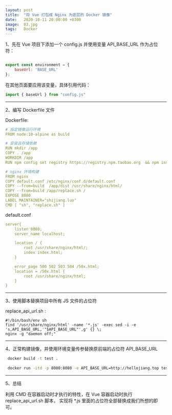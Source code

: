 ```yaml
---
layout: post
title:  "将 Vue 打包成 Nginx 为底层的 Docker 镜像"
date:   2020-10-11 20:00:00 +0300
image:  03.jpg
tags:   Docker
---
```



1、先在 Vue 项目下添加一个 config.js 并使用变量 API_BASE_URL 作为占位符：

```javascript

export const environment = {
    baseUrl: 'BASE_URL'
};

```
在其他页面要应用该变量，具体引用代码：

```javascript
import { baseUrl } from "config.js"
```

---

2、编写 Dockerfile 文件

Dockerfile:

```yaml
# 指定镜像运行环境
FROM node:10-alpine as build

# 安装且存储依赖
RUN mkdir /app
COPY . /app
WORKDIR /app
RUN npm config set registry https://registry.npm.taobao.org  && npm install && npm run build 

# nginx 环境构建
FROM nginx
COPY default.conf /etc/nginx/conf.d/default.conf
COPY --from=build  /app/dist /usr/share/nginx/html/
COPY --from=build /app/replace.sh /
EXPOSE 8080
LABEL MAINTAINER="shijiang.luo"
CMD [ "sh", "replace.sh" ]
```

default.conf

```yaml
server{
    listen 8080;
    server_name localhost;

    location / {
        root /usr/share/nginx/html/;
        index index.html;
    }

    error_page 500 502 503 504 /50x.html;
    location = /50x.html {
        root /usr/share/nginx/html;
    }
}
```

---

3、使用脚本替换项目中所有 JS 文件的占位符

replace_api_url.sh :

```shell
#!/bin/bash/env sh
find '/usr/share/nginx/html' -name '*.js' -exec sed -i -e 's,API_BASE_URL,'"$API_BASE_URL"',g' {} \;
nginx -g "daemon off;"
```

---

4、正常构建镜像，并使用环境变量传参替换原前端的占位符 API_BASE_URL 

```bash
 docker build -t test .
 
 docker run -itd -p 8080:8080 -e API_BASE_URL=http://hellojiang.top test
```

---

5、总结

利用 CMD 在容器启动时才执行的特性，在 Vue 容器启动时执行 replace_api_url.sh 脚本， 实现将 *.js 里面的占位符全部替换成我们所想的即可。
